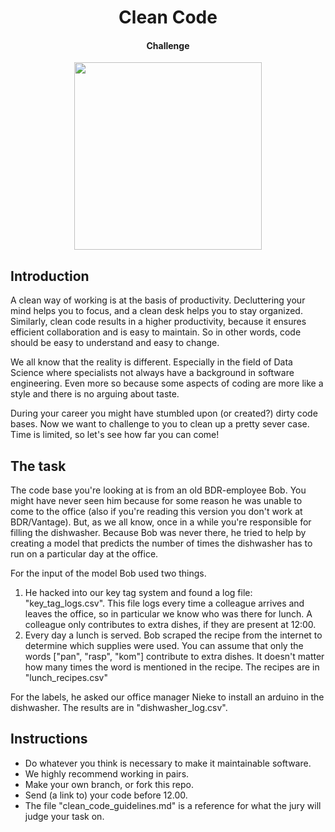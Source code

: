 <h1 align="center">Clean Code</h1>
<h4 align="center">Challenge</h4>
<center><img src="https://miro.medium.com/max/1280/1*YSYhINS70gJpvT6ZeI09UA.jpeg" width="300px"/><br/></center>

## Introduction

A clean way of working is at the basis of productivity. Decluttering your mind helps you to focus, and a 
clean desk helps you to stay organized. Similarly, clean code results in a higher productivity, because it ensures 
efficient collaboration and is easy to maintain. So in other words, code should be easy to understand and easy to change. 

We all know that the reality is different. Especially in the field of Data Science where specialists not always have a
background in software engineering. Even more so because some aspects of coding are more like a style and there is no 
arguing about taste.

During your career you might have stumbled upon (or created?) dirty code bases. Now we want to challenge to you to clean
up a pretty sever case. Time is limited, so let's see how far you can come!


## The task

The code base you're looking at is from an old BDR-employee Bob. You might have never seen him because for some reason 
he was unable to come to the office (also if you're reading this version you don't work at BDR/Vantage). But, as we all know, once in a while you're responsible for filling the dishwasher. 
Because Bob was never there, he tried to help by creating a model that predicts the number of times the dishwasher has
to run on a particular day at the office.

For the input of the model Bob used two things.
1. He hacked into our key tag system and found a log file: "key_tag_logs.csv". This file logs every time a colleague 
arrives and leaves the office, so in particular we know who was there for lunch. A colleague only contributes to extra 
dishes, if they are present at 12:00.
2. Every day a lunch is served. Bob scraped the recipe from the internet to determine which supplies were used. You can 
assume that only the words ["pan", "rasp", "kom"] contribute to extra dishes. It doesn't matter how many times the word 
is mentioned in the recipe. The recipes are in "lunch_recipes.csv"

For the labels, he asked our office manager Nieke to install an arduino in the dishwasher. The results are in "dishwasher_log.csv".


## Instructions

- Do whatever you think is necessary to make it maintainable software.
- We highly recommend working in pairs.
- Make your own branch, or fork this repo.
- Send (a link to) your code before 12.00.
- The file "clean_code_guidelines.md" is a reference for what the jury will judge your task on.
